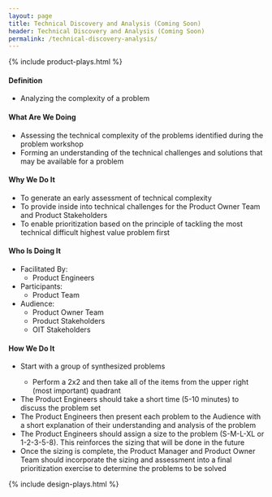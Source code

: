 ```yaml
---
layout: page
title: Technical Discovery and Analysis (Coming Soon)
header: Technical Discovery and Analysis (Coming Soon)
permalink: /technical-discovery-analysis/
---
```

<div class="row">
    <div class="col-md-3">
        {% include product-plays.html %}
    </div>
    <div class="col-md-6">
        <h4 class="Definition" id="Definition">
            Definition
        </h4>
		<ul>
			<li>Analyzing the complexity of a problem</li>
		</ul>
        <h4 class="What" id="What">
            What Are We Doing
        </h4>
	<ul>
        	<li>Assessing the technical complexity of the problems identified during the problem workshop</li>
		<li>Forming an understanding of the technical challenges and solutions that may be available for a problem</li>
	</ul>
        <h4 class="Why" id="Why">
            Why We Do It
        </h4>
            <ul>
                <li>To generate an early assessment of technical complexity</li>
		<li>To provide inside into technical challenges for the Product Owner Team and Product Stakeholders</li>
		<li>To enable prioritization based on the principle of tackling the most technical difficult highest value problem first</li>
	    </ul>
        <h4 class="Who" id="Who">
            Who Is Doing It
        </h4>
            <ul>
                <li>Facilitated By:
    	            <ul>
        	      <li>Product Engineers</li>
    	            </ul>
                 </li>
                <li>Participants:
    	            <ul>
                      <li>Product Team</li>
                    </ul>    
                </li>
                <li>Audience:
    	          <ul>
                      	<li>Product Owner Team</li>
			<li>Product Stakeholders</li>
			<li>OIT Stakeholders</li>
                  </ul>    
                </li>
            </ul>
        <h4 class="How" id="How">
            How We Do It
        </h4>
            <ul>
               	<li>Start with a group of synthesized problems</li>
			<ul>
				<li>Perform a 2x2 and then take all of the items from the upper right (most important) quadrant</li>
			</ul>
		<li>The Product Engineers should take a short time (5-10 minutes) to discuss the problem set</li>
		<li>The Product Engineers then present each problem to the Audience with a short explanation of their understanding and analysis of the problem</li>
		<li>The Product Engineers should assign a size to the problem (S-M-L-XL or 1-2-3-5-8). This reinforces the sizing that will be done in the future</li>
		<li>Once the sizing is complete, the Product Manager and Product Owner Team should incorporate the sizing and assessment into a final prioritization exercise to determine the problems to be solved</li>
            </ul>
    </div>
    <div class="col-md-3">
        {% include design-plays.html %}
    </div>
</div>
